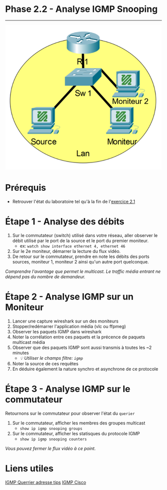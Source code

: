 # Phase 2.2 - Analyse IGMP Snooping
-----------------------------------

![Topologie phase 2.1](./img/Phase_2_S2.1_topologie.png)

# Prérequis

- Retrouver l'état du laboratoire tel qu'à la fin de l'[exercice 2.1](./Phase-2.1/README.md)

# Étape 1 - Analyse des débits

1. Sur le commutateur (switch) utilisé dans votre réseau, aller observer le débit utilisé par le port de la source et le port du premier moniteur.
    - ex: `watch show interface ethernet 4, ethernet 46`
2. Sur le 2e moniteur, démarrer la lecture du flux vidéo.
3. De retour sur le commutateur, prendre en note les débits des ports sources, moniteur 1, moniteur 2 ainsi qu'un autre port quelconque.

*Comprendre l'avantage que permet le multicast. Le traffic média entrant ne dépend pas du nombre de
demandeur.*

# Étape 2 - Analyse IGMP sur un Moniteur

1. Lancer une capture wireshark sur un des moniteurs
2. Stopper/redémarrer l'application média (vlc ou ffpmeg)
3. Observer les paquets IGMP dans wireshark
4. Noter la corrélation entre ces paquets et la précence de paquets multicast média
5. Observer que des paquets IGMP sont aussi transmis à toutes les ~2 minutes
    - *💡 Utiliser le champs filtre: `igmp`*
6. Noter la source de ces requêtes
7. En déduire également la nature synchro et asynchrone de ce protocole

# Étape 3 - Analyse IGMP sur le commutateur

Retournons sur le commutateur pour observer l'état du `querier`

1. Sur le commutateur, afficher les membres des groupes multicast 
    - `show ip igmp snooping groups`
2. Sur le commutateur, afficher les statisques du protocole IGMP
    - `show ip igmp snooping counters`

*Vous pouvez fermer le flux vidéo à ce point.*

# Liens utiles

[IGMP Querrier adresse tips](https://community.netgear.com/t5/Managed-Switches/igmp-querier-address/td-p/1335428)
[IGMP Cisco](https://www.cisco.com/c/en/us/td/docs/routers/nfvis/switch_command/b-nfvis-switch-command-reference/igmp_snooping_commands.html#wp3565165330)
